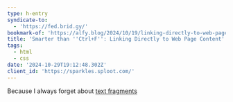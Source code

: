 ```yaml
---
type: h-entry
syndicate-to:
  - 'https://fed.brid.gy/'
bookmark-of: 'https://alfy.blog/2024/10/19/linking-directly-to-web-page-content.html'
title: 'Smarter than ''Ctrl+F'': Linking Directly to Web Page Content'
tags:
  - html
  - css
date: '2024-10-29T19:12:48.302Z'
client_id: 'https://sparkles.sploot.com/'
---
```

Because I always forget about [text fragments](https://developer.mozilla.org/en-US/docs/Web/URI/Fragment/Text_fragments)
